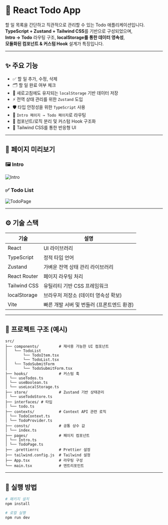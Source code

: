 # 📝 React Todo App

할 일 목록을 간단하고 직관적으로 관리할 수 있는 Todo 애플리케이션입니다.  
**TypeScript + Zustand + Tailwind CSS**를 기반으로 구성되었으며,  
**Intro → Todo** 라우팅 구조, **localStorage를 통한 데이터 영속성**,  
**모듈화된 컴포넌트 & 커스텀 Hook** 설계가 특징입니다.

---

## ✨ 주요 기능

-   ✅ 할 일 추가, 수정, 삭제
-   🗂️ 할 일 완료 여부 체크
-   🔄 새로고침에도 유지되는 `localStorage` 기반 데이터 저장
-   ⚡ 전역 상태 관리를 위한 `Zustand` 도입
-   🛡️ 타입 안정성을 위한 `TypeScript` 사용
-   🔀 `Intro 페이지 → Todo 페이지`로 라우팅
-   🧩 컴포넌트/로직 분리 및 커스텀 Hook 구조화
-   🎨 Tailwind CSS를 통한 반응형 UI

---

## 📸 페이지 미리보기

### 🖼️ Intro

![Intro](https://github.com/user-attachments/assets/87094e96-934b-4d43-84d1-7edab9fffcf7)

### ✅ Todo List

![TodoPage](https://github.com/user-attachments/assets/ef456bb2-6d2a-435a-b231-8aaba4c7f345)

---

## ⚙️ 기술 스택

| 기술         | 설명                                       |
| ------------ | ------------------------------------------ |
| React        | UI 라이브러리                              |
| TypeScript   | 정적 타입 언어                             |
| Zustand      | 가벼운 전역 상태 관리 라이브러리           |
| React Router | 페이지 라우팅 처리                         |
| Tailwind CSS | 유틸리티 기반 CSS 프레임워크               |
| localStorage | 브라우저 저장소 (데이터 영속성 확보)       |
| Vite         | 빠른 개발 서버 및 번들러 (프론트엔드 환경) |

---

## 📁 프로젝트 구조 (예시)

```
src/
├── components/         # 재사용 가능한 UI 컴포넌트
│   └── TodoList
│       └── TodoItem.tsx
│       └── TodoList.tsx
│   └── TodoSubmitForm
│       └── TodoSubmitForm.tsx
├── hooks/              # 커스텀 훅
│ └── useTodos.ts
│ └── useBoolean.ts
│ └── useLocalStorage.ts
├── store/              # Zustand 기반 상태관리
│ └── useTodoStore.ts
├── interfaces/ # 타입
│ └── todo.ts
├── contexts/           # Context API 관련 로직
│ └── TodoContext.ts
│ └── TodoProvider.ts
├── consts/             # 공통 상수 값
│ └── index.ts
├── pages/              # 페이지 컴포넌트
│ └── Intro.ts
│ └── TodoPage.ts
├── .prettierrc         # Prettier 설정
├── tailwind.config.js  # Tailwind 설정
├── App.tsx             # 라우팅 구성
└── main.tsx            # 엔트리포인트
```

---

## 🚀 실행 방법

```bash
# 패키지 설치
npm install

# 로컬 실행
npm run dev
```
